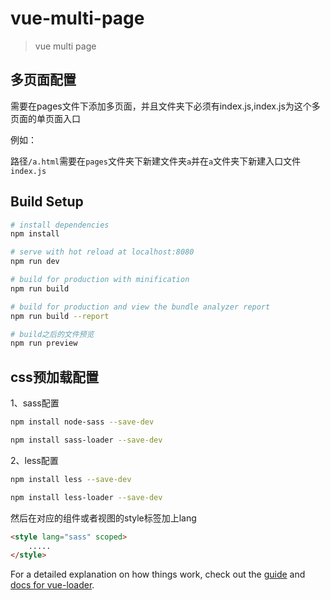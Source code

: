 # vue-multi-page

> vue multi page

## 多页面配置

需要在pages文件下添加多页面，并且文件夹下必须有index.js,index.js为这个多页面的单页面入口

例如：

路径```/a.html```需要在```pages```文件夹下新建文件夹```a```并在```a```文件夹下新建入口文件```index.js```


## Build Setup

``` bash
# install dependencies
npm install

# serve with hot reload at localhost:8080
npm run dev

# build for production with minification
npm run build

# build for production and view the bundle analyzer report
npm run build --report

# build之后的文件预览
npm run preview

```

## css预加载配置

1、sass配置

``` bash
npm install node-sass --save-dev

npm install sass-loader --save-dev
```

2、less配置

``` bash
npm install less --save-dev

npm install less-loader --save-dev
```

然后在对应的组件或者视图的style标签加上lang

``` html
<style lang="sass" scoped>
    .....
</style>
```


For a detailed explanation on how things work, check out the [guide](http://vuejs-templates.github.io/webpack/) and [docs for vue-loader](http://vuejs.github.io/vue-loader).
